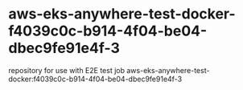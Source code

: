 # aws-eks-anywhere-test-docker-f4039c0c-b914-4f04-be04-dbec9fe91e4f-3
repository for use with E2E test job aws-eks-anywhere-test-docker:f4039c0c-b914-4f04-be04-dbec9fe91e4f-3
